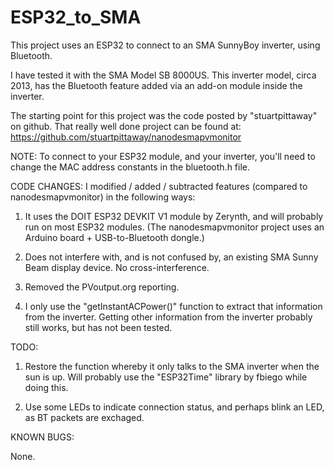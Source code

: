 # ESP32_to_SMA
This project uses an ESP32 to connect to an SMA SunnyBoy inverter, using Bluetooth.

I have tested it with the SMA Model SB 8000US.
This inverter model, circa 2013, has the Bluetooth feature added via an add-on module inside the inverter.

The starting point for this project was the code posted by "stuartpittaway" on github. That really well done project can be found at: https://github.com/stuartpittaway/nanodesmapvmonitor

NOTE: To connect to your ESP32 module, and your inverter, you'll need to change the MAC address constants in the bluetooth.h file.

CODE CHANGES:
I modified / added / subtracted features (compared to nanodesmapvmonitor) in the following ways:

1) It uses the DOIT ESP32 DEVKIT V1 module by Zerynth, and will probably run on most ESP32 modules. (The nanodesmapvmonitor project uses an Arduino board + USB-to-Bluetooth dongle.)

2) Does not interfere with, and is not confused by, an existing SMA Sunny Beam display device. No cross-interference.

3) Removed the PVoutput.org reporting.

4) I only use the "getInstantACPower()" function to extract that information from the inverter. Getting other information from the inverter probably still works, but has not been tested.


TODO:

1) Restore the function whereby it only talks to the SMA inverter when the sun is up. Will probably use the "ESP32Time" library by fbiego while doing this.

2) Use some LEDs to indicate connection status, and perhaps blink an LED, as BT packets are exchaged.


KNOWN BUGS:

None.
